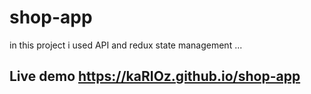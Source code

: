 # shop-app
in this project i used API and redux state management ...

## Live demo https://kaRIOz.github.io/shop-app
